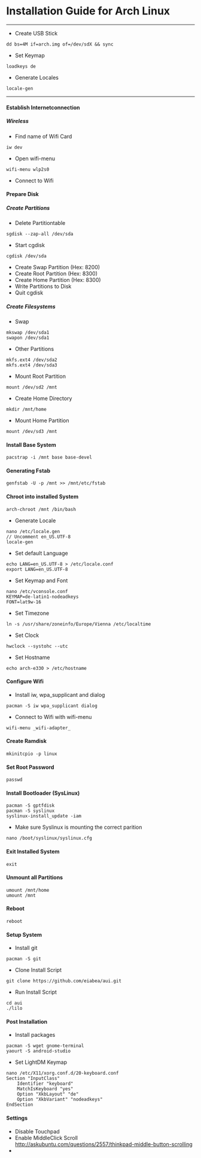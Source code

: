 Installation Guide for Arch Linux
=================================
---

* Create USB Stick
```
dd bs=4M if=arch.img of=/dev/sdX && sync
```

* Set Keymap
```
loadkeys de
```

* Generate Locales
```
locale-gen
```

---


#### Establish Internetconnection
##### Wireless

* Find name of Wifi Card
```
iw dev
```

* Open wifi-menu
```
wifi-menu wlp2s0
```

* Connect to Wifi

#### Prepare Disk
##### Create Partitions
* Delete Partitiontable
```
sgdisk --zap-all /dev/sda
```
* Start cgdisk
```
cgdisk /dev/sda
```
* Create Swap Partition (Hex: 8200)
* Create Root Partition (Hex: 8300)
* Create Home Partition (Hex: 8300)
* Write Partitions to Disk
* Quit cgdisk

##### Create Filesystems

* Swap
```
mkswap /dev/sda1
swapon /dev/sda1
```

* Other Partitions
```
mkfs.ext4 /dev/sda2
mkfs.ext4 /dev/sda3
```

* Mount Root Partition
```
mount /dev/sd2 /mnt
```

* Create Home Directory
```
mkdir /mnt/home
```

* Mount Home Partition
```
mount /dev/sd3 /mnt
```

#### Install Base System

```
pacstrap -i /mnt base base-devel
```

#### Generating Fstab
```
genfstab -U -p /mnt >> /mnt/etc/fstab
```

#### Chroot into installed System
```
arch-chroot /mnt /bin/bash
```

* Generate Locale
```
nano /etc/locale.gen
// Uncomment en_US.UTF-8
locale-gen
```

* Set default Language
```
echo LANG=en_US.UTF-8 > /etc/locale.conf
export LANG=en_US.UTF-8
```

* Set Keymap and Font
```
nano /etc/vconsole.conf
KEYMAP=de-latin1-nodeadkeys
FONT=lat9w-16
```

* Set Timezone
```
ln -s /usr/share/zoneinfo/Europe/Vienna /etc/localtime
```

* Set Clock
```
hwclock --systohc --utc
```

* Set Hostname
```
echo arch-e330 > /etc/hostname
```

#### Configure Wifi
* Install iw, wpa_supplicant and dialog
```
pacman -S iw wpa_supplicant dialog
```

* Connect to Wifi with wifi-menu
```
wifi-menu _wifi-adapter_
```

#### Create Ramdisk
```
mkinitcpio -p linux
```

#### Set Root Password
```
passwd
```

#### Install Bootloader (SysLinux)
```
pacman -S gptfdisk
pacman -S syslinux
syslinux-install_update -iam
```

* Make sure Syslinux is mounting the correct parition
```
nano /boot/syslinux/syslinux.cfg
```


#### Exit Installed System
```
exit
```

#### Unmount all Partitions
```
umount /mnt/home
umount /mnt
```

#### Reboot
```
reboot
```

#### Setup System

* Install git
```
pacman -S git
```

* Clone Install Script
```
git clone https://github.com/eiabea/aui.git
```

* Run Install Script
```
cd aui
./lilo
```

#### Post Installation

* Install packages
```
pacman -S wget gnome-terminal
yaourt -S android-studio
```

* Set LightDM Keymap
```
nano /etc/X11/xorg.conf.d/20-keyboard.conf
Section "InputClass"
    Identifier "keyboard"
    MatchIsKeyboard "yes"
    Option "XkbLayout" "de"
    Option "XkbVariant" "nodeadkeys"
EndSection
```

#### Settings
* Disable Touchpad
* Enable MiddleClick Scroll http://askubuntu.com/questions/2557/thinkpad-middle-button-scrolling
* 





